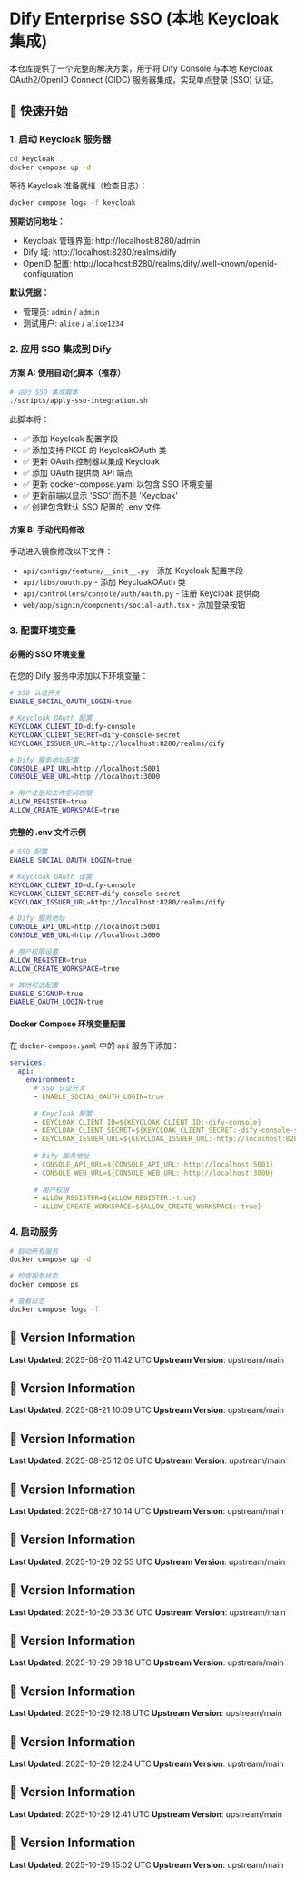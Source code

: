# Dify Enterprise SSO (本地 Keycloak 集成)

本仓库提供了一个完整的解决方案，用于将 Dify Console 与本地 Keycloak OAuth2/OpenID Connect (OIDC) 服务器集成，实现单点登录 (SSO) 认证。


## 🚀 快速开始

### 1. 启动 Keycloak 服务器

```bash
cd keycloak
docker compose up -d
```

等待 Keycloak 准备就绪（检查日志）：
```bash
docker compose logs -f keycloak
```

**预期访问地址：**
- Keycloak 管理界面: http://localhost:8280/admin
- Dify 域: http://localhost:8280/realms/dify
- OpenID 配置: http://localhost:8280/realms/dify/.well-known/openid-configuration

**默认凭据：**
- 管理员: `admin` / `admin`
- 测试用户: `alice` / `alice1234`

### 2. 应用 SSO 集成到 Dify

#### 方案 A: 使用自动化脚本（推荐）
```bash
# 运行 SSO 集成脚本
./scripts/apply-sso-integration.sh
```

此脚本将：
- ✅ 添加 Keycloak 配置字段
- ✅ 添加支持 PKCE 的 KeycloakOAuth 类
- ✅ 更新 OAuth 控制器以集成 Keycloak
- ✅ 添加 OAuth 提供商 API 端点
- ✅ 更新 docker-compose.yaml 以包含 SSO 环境变量
- ✅ 更新前端以显示 'SSO' 而不是 'Keycloak'
- ✅ 创建包含默认 SSO 配置的 .env 文件

#### 方案 B: 手动代码修改
手动进入镜像修改以下文件：
- `api/configs/feature/__init__.py` - 添加 Keycloak 配置字段
- `api/libs/oauth.py` - 添加 KeycloakOAuth 类
- `api/controllers/console/auth/oauth.py` - 注册 Keycloak 提供商
- `web/app/signin/components/social-auth.tsx` - 添加登录按钮

### 3. 配置环境变量

#### 必需的 SSO 环境变量

在您的 Dify 服务中添加以下环境变量：

```bash
# SSO 认证开关
ENABLE_SOCIAL_OAUTH_LOGIN=true

# Keycloak OAuth 配置
KEYCLOAK_CLIENT_ID=dify-console
KEYCLOAK_CLIENT_SECRET=dify-console-secret
KEYCLOAK_ISSUER_URL=http://localhost:8280/realms/dify

# Dify 服务地址配置
CONSOLE_API_URL=http://localhost:5001
CONSOLE_WEB_URL=http://localhost:3000

# 用户注册和工作空间权限
ALLOW_REGISTER=true
ALLOW_CREATE_WORKSPACE=true
```

#### 完整的 .env 文件示例

```bash
# SSO 配置
ENABLE_SOCIAL_OAUTH_LOGIN=true

# Keycloak OAuth 设置
KEYCLOAK_CLIENT_ID=dify-console
KEYCLOAK_CLIENT_SECRET=dify-console-secret
KEYCLOAK_ISSUER_URL=http://localhost:8280/realms/dify

# Dify 服务地址
CONSOLE_API_URL=http://localhost:5001
CONSOLE_WEB_URL=http://localhost:3000

# 用户权限设置
ALLOW_REGISTER=true
ALLOW_CREATE_WORKSPACE=true

# 其他可选配置
ENABLE_SIGNUP=true
ENABLE_OAUTH_LOGIN=true
```

#### Docker Compose 环境变量配置

在 `docker-compose.yaml` 中的 `api` 服务下添加：

```yaml
services:
  api:
    environment:
      # SSO 认证开关
      - ENABLE_SOCIAL_OAUTH_LOGIN=true
      
      # Keycloak 配置
      - KEYCLOAK_CLIENT_ID=${KEYCLOAK_CLIENT_ID:-dify-console}
      - KEYCLOAK_CLIENT_SECRET=${KEYCLOAK_CLIENT_SECRET:-dify-console-secret}
      - KEYCLOAK_ISSUER_URL=${KEYCLOAK_ISSUER_URL:-http://localhost:8280/realms/dify}
      
      # Dify 服务地址
      - CONSOLE_API_URL=${CONSOLE_API_URL:-http://localhost:5001}
      - CONSOLE_WEB_URL=${CONSOLE_WEB_URL:-http://localhost:3000}
      
      # 用户权限
      - ALLOW_REGISTER=${ALLOW_REGISTER:-true}
      - ALLOW_CREATE_WORKSPACE=${ALLOW_CREATE_WORKSPACE:-true}
```

### 4. 启动服务

```bash
# 启动所有服务
docker compose up -d

# 检查服务状态
docker compose ps

# 查看日志
docker compose logs -f
```
## 📅 Version Information

**Last Updated**: 2025-08-20 11:42 UTC
**Upstream Version**: upstream/main

## 📅 Version Information

**Last Updated**: 2025-08-21 10:09 UTC
**Upstream Version**: upstream/main

## 📅 Version Information

**Last Updated**: 2025-08-25 12:09 UTC
**Upstream Version**: upstream/main

## 📅 Version Information

**Last Updated**: 2025-08-27 10:14 UTC
**Upstream Version**: upstream/main

## 📅 Version Information

**Last Updated**: 2025-10-29 02:55 UTC
**Upstream Version**: upstream/main

## 📅 Version Information

**Last Updated**: 2025-10-29 03:36 UTC
**Upstream Version**: upstream/main

## 📅 Version Information

**Last Updated**: 2025-10-29 09:18 UTC
**Upstream Version**: upstream/main

## 📅 Version Information

**Last Updated**: 2025-10-29 12:18 UTC
**Upstream Version**: upstream/main

## 📅 Version Information

**Last Updated**: 2025-10-29 12:24 UTC
**Upstream Version**: upstream/main

## 📅 Version Information

**Last Updated**: 2025-10-29 12:41 UTC
**Upstream Version**: upstream/main

## 📅 Version Information

**Last Updated**: 2025-10-29 15:02 UTC
**Upstream Version**: upstream/main
